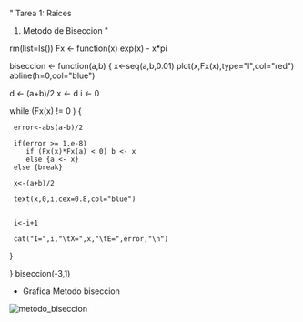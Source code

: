 
"
Tarea 1: Raices

1. Metodo de Biseccion 
"

rm(list=ls())
Fx <- function(x) exp(x) - x*pi

biseccion <- function(a,b) 
{
x<-seq(a,b,0.01)
plot(x,Fx(x),type="l",col="red")
abline(h=0,col="blue")

d <- (a+b)/2
x <- d
i <- 0

while (Fx(x) != 0 ) 
{   
     
     error<-abs(a-b)/2

     if(error >= 1.e-8)
        if (Fx(x)*Fx(a) < 0) b <- x 
        else {a <- x}
     else {break}  
     
     x<-(a+b)/2
      
     text(x,0,i,cex=0.8,col="blue")
     
     
     i<-i+1
     
     cat("I=",i,"\tX=",x,"\tE=",error,"\n")

}

}
biseccion(-3,1)

- Grafica Metodo biseccion 

![metodo_biseccion](https://user-images.githubusercontent.com/46997659/52247924-e5bde900-28b9-11e9-9980-5f0a6189a55b.png)







